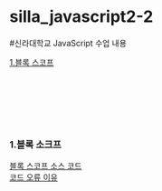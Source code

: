 # silla_javascript2-2
#신라대학교 JavaScript 수업 내용

[1.블록 스코프](#1-블록-소크프)

<br>
<br>
<br>
<br>
<br>


### 1\.블록 소크프
[블록 스코프 소스 코드](https://github.com/noah-wilson0/silla_javascript2-2/blob/main/4%EC%9E%A5/js/scope-4.js)<br>
[코드 오류 이유](https://velog.io/@noah-wilson0/%EB%B8%94%EB%A1%9D-%EC%86%8C%EC%BD%94%ED%94%84)











